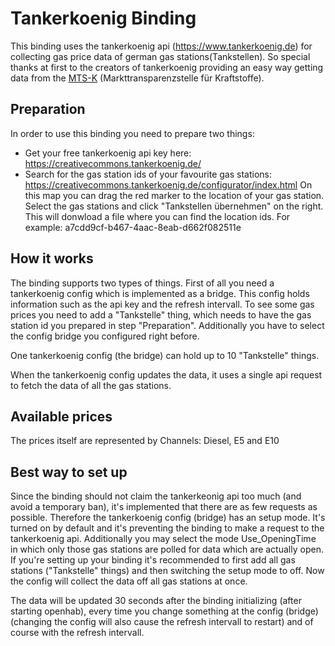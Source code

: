 # Tankerkoenig Binding

This binding uses the tankerkoenig api (https://www.tankerkoenig.de) for collecting gas price data of german gas stations(Tankstellen).
So special thanks at first to the creators of tankerkoenig providing an easy way getting data from the [MTS-K]  (Markttransparenzstelle für Kraftstoffe).

## Preparation

In order to use this binding you need to prepare two things:
* Get your free tankerkoenig api key here: https://creativecommons.tankerkoenig.de/
* Search for the gas station ids of your favourite gas stations: https://creativecommons.tankerkoenig.de/configurator/index.html
On this map you can drag the red marker to the location of your gas station. Select the gas stations and click "Tankstellen übernehmen" on the right. This will donwload a file where you can find the location ids. For example:
a7cdd9cf-b467-4aac-8eab-d662f082511e

## How it works

The binding supports two types of things.
First of all you need a tankerkoenig config which is implemented as a bridge. This config holds information such as the api key and the refresh intervall. 
To see some gas prices you need to add a "Tankstelle" thing, which needs to have the gas station id you prepared in step "Preparation". Additionally you have to select the config bridge you configured right before.

One tankerkoenig config (the bridge) can hold up to 10 "Tankstelle" things.

When the tankerkoenig config updates the data, it uses a single api request to fetch the data of all the gas stations.

## Available prices

The prices itself are represented by Channels: Diesel, E5 and E10


## Best way to set up

Since the binding should not claim the tankerkeonig api too much (and avoid a temporary ban), it's implemented that there are as few requests as possible.
Therefore the tankerkoenig config (bridge) has an setup mode. It's turned on by default and it's preventing the binding to make a request to the tankerkoenig api.
Additionally you may select the mode Use_OpeningTime in which only those gas stations are polled for data which are actually open. 
If you're setting up your binding it's recommended to first add all gas stations ("Tankstelle" things) and then switching the setup mode to off. Now the config will collect the data off all gas stations at once.

The data will be updated 30 seconds after the binding initializing (after starting openhab), every time you change something at the config (bridge) (changing the config will also cause the refresh intervall to restart) and of course with the refresh intervall.

   [MTS-K]: <https://www.bundeskartellamt.de/DE/Wirtschaftsbereiche/Mineral%C3%B6l/MTS-Kraftstoffe/Verbraucher/verbraucher_node.html>

